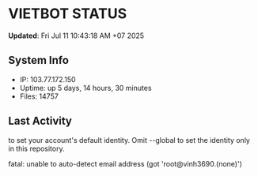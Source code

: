 # VIETBOT STATUS
**Updated**: Fri Jul 11 10:43:18 AM +07 2025

## System Info
- IP: 103.77.172.150
- Uptime: up 5 days, 14 hours, 30 minutes
- Files: 14757

## Last Activity

to set your account's default identity.
Omit --global to set the identity only in this repository.

fatal: unable to auto-detect email address (got 'root@vinh3690.(none)')
